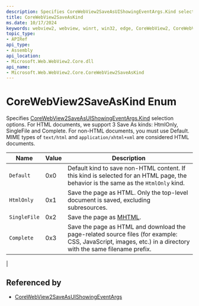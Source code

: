 ```yaml
---
description: Specifies CoreWebView2SaveAsUIShowingEventArgs.Kind selection options.
title: CoreWebView2SaveAsKind
ms.date: 10/17/2024
keywords: webview2, webview, winrt, win32, edge, CoreWebView2, CoreWebView2Controller, browser control, edge html, CoreWebView2SaveAsKind
topic_type:
- APIRef
api_type:
- Assembly
api_location:
- Microsoft.Web.WebView2.Core.dll
api_name:
- Microsoft.Web.WebView2.Core.CoreWebView2SaveAsKind
---
```


# CoreWebView2SaveAsKind Enum

Specifies [CoreWebView2SaveAsUIShowingEventArgs.Kind](corewebview2saveasuishowingeventargs.md#kind) selection options.
For HTML documents, we support 3 Save As kinds: HtmlOnly, SingleFile and Complete. For non-HTML documents, you must use Default. MIME types of `text/html` and `application/xhtml+xml` are considered HTML documents.

| Name |  Value | Description |
|--|--|--|
|`Default` | 0x0  |  Default kind to save non-HTML content. If this kind is selected for an HTML page, the behavior is the same as the `HtmlOnly` kind.|
|`HtmlOnly` | 0x1  |  Save the page as HTML. Only the top-level document is saved, excluding subresources.|
|`SingleFile` | 0x2  |  Save the page as [MHTML](https://en.wikipedia.org/wiki/MHTML).|
|`Complete` | 0x3  |  Save the page as HTML and download the page-related source files (for example: CSS, JavaScript, images, etc.) in a directory with the same filename prefix.
|


## Referenced by

- [CoreWebView2SaveAsUIShowingEventArgs](corewebview2saveasuishowingeventargs.md)
